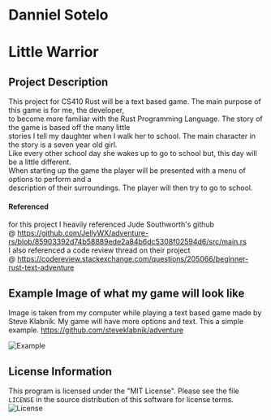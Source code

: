 # Danniel Sotelo

# Little Warrior

## Project Description
  
  This project for CS410 Rust will be a text based game. The main purpose of this game is for me, the developer,  
  to become more familiar with the Rust Programming Language. The story of the game is based off the many little  
  stories I tell my daughter when I walk her to school. The main character in the story is a seven year old girl.  
  Like every other school day she wakes up to go to school but, this day will be a little different.  
  When starting up the game the player will be presented with a menu of options to perform and a  
  description of their surroundings. The player will then try to go to school.

#### Referenced

  for this project I heavily referenced Jude Southworth's github  
  @ https://github.com/JellyWX/adventure-rs/blob/85903392d74b58889ede2a84b6dc5308f02594d6/src/main.rs  
  I also referenced a code review thread on their project   
  @ https://codereview.stackexchange.com/questions/205066/beginner-rust-text-adventure  


## Example Image of what my game will look like
  
  Image is taken from my computer while playing a text based game made by Steve Klabnik. My game will have more 
  options and text. This a simple example. https://github.com/steveklabnik/adventure


![Example]()

## License Information

This program is licensed under the "MIT License".  Please
see the file `LICENSE` in the source distribution of this
software for license terms.
![License](LICENSE)

